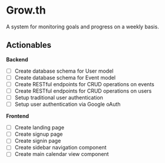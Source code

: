 # Grow.th
A system for monitoring goals and progress on a weekly basis.

## Actionables
**Backend**
- [ ] Create database schema for User model
- [ ] Create database schema for Event model
- [ ] Create RESTful endpoints for CRUD operations on events
- [ ] Create RESTful endpoints for CRUD operations on users
- [ ] Setup traditional user authentication
- [ ] Setup user authentication via Google oAuth

**Frontend**
- [ ] Create landing page
- [ ] Create signup page
- [ ] Create signin page
- [ ] Create sidebar navigation component
- [ ] Create main calendar view component